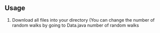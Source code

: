 ## Usage

1) Download all files into your directory
(You can change the number of random walks by going to Data.java number of random walks 
